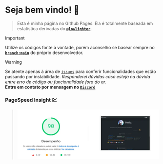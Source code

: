 # Seja bem vindo! 🫶

> Esta é minha página no Github Pages. Ela é totalmente baseada em estatística derivadas do **[`@lowlighter`](https://github.com/lowlighter)**.
 
> [!IMPORTANT]
> Utilize os códigos fonte à vontade, porém aconselho se basear sempre no **[`branch:main`](https://github.com/lowlighter/metrics)** do próprio desenvolvedor. 

> [!WARNING]
> Se atente apenas à área de [`issues`](https://github.com/lowlighter/metrics/issues) para conferir funcionalidades que estão passando por instabilidade.
> _Responderei dúvidas caso esteja na dúvida entre erro de código ou funcionalidade fora do ar._\
> **Entre em contato por mensagem no [`Discord`](https://discordapp.com/users/216675974249578497)**

### PageSpeed Insight 💹
> ![Screenshot](img/preview.webp)

